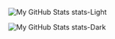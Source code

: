 ![My GitHub Stats stats-Light](https://github-readme-stats-5h11-octgsoftware.vercel.app/api?username=octgsoftware&count_private=true&show_icons=true&include_all_commits=true&&hide=stars&theme=default#gh-light-mode-only)

![My GitHub Stats stats-Dark](https://github-readme-stats-5h11-octgsoftware.vercel.app/api?username=octgsoftware&count_private=true&show_icons=true&include_all_commits=true&&hide=stars&theme=default#gh-dark-mode-only)
<!--
**octgsoftware/octgsoftware** is a ✨ _special_ ✨ repository because its `README.md` (this file) appears on your GitHub profile.

Here are some ideas to get you started:

- 🔭 I’m currently working on ...
- 🌱 I’m currently learning ...
- 👯 I’m looking to collaborate on ...
- 🤔 I’m looking for help with ...
- 💬 Ask me about ...
- 📫 How to reach me: ...
- 😄 Pronouns: ...
- ⚡ Fun fact: ...
-->

